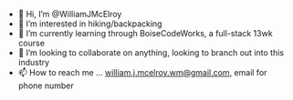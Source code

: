 - 👋 Hi, I’m @WilliamJMcElroy
- 👀 I’m interested in hiking/backpacking
- 🌱 I’m currently learning through BoiseCodeWorks, a full-stack 13wk course
- 💞️ I’m looking to collaborate on anything, looking to branch out into this industry
- 📫 How to reach me ...
william.j.mcelroy.wm@gmail.com, email for phone number

<!---
WilliamJMcElroy/WilliamJMcElroy is a ✨ special ✨ repository because its `README.md` (this file) appears on your GitHub profile.
You can click the Preview link to take a look at your changes.
--->
